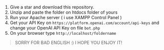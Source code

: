 1. Give a star and download this repository.
2. Unzip and paste the folder on htdocs folder of yours
3. Run your Apache server ( i use XAMPP Control Panel )
4. Get your API Key on ``https://platform.openai.com/account/api-keys`` and change your OpenAI API Key on file ``bot.php``
5. On your browser type ``http://localhost/foldername``

> SORRY FOR BAD ENGLISH :) I HOPE YOU ENJOY IT!

